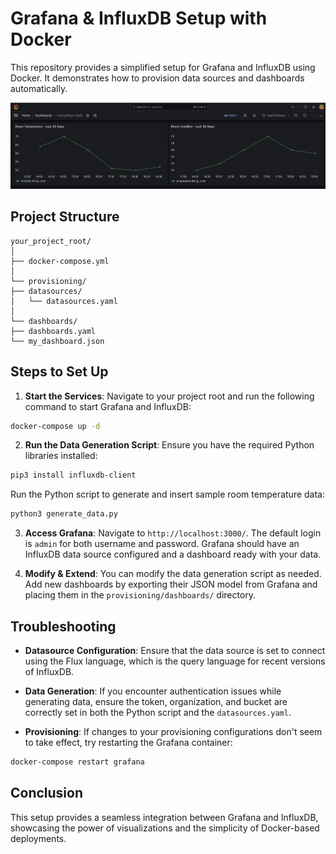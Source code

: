 # Grafana & InfluxDB Setup with Docker

This repository provides a simplified setup for Grafana and InfluxDB using Docker. It demonstrates how to provision data sources and dashboards automatically.

![Grafana example dashboard](example.png)
## Project Structure

```
your_project_root/
│
├── docker-compose.yml
│
└── provisioning/
├── datasources/
│   └── datasources.yaml
│
└── dashboards/
├── dashboards.yaml
└── my_dashboard.json
```

## Steps to Set Up

1. **Start the Services**: Navigate to your project root and run the following command to start Grafana and InfluxDB:

```bash
docker-compose up -d
```

2. **Run the Data Generation Script**: Ensure you have the required Python libraries installed:

```bash
pip3 install influxdb-client
```

Run the Python script to generate and insert sample room temperature data:

```bash
python3 generate_data.py
```

3. **Access Grafana**: Navigate to `http://localhost:3000/`. The default login is `admin` for both username and password. Grafana should have an InfluxDB data source configured and a dashboard ready with your data.

4. **Modify & Extend**: You can modify the data generation script as needed. Add new dashboards by exporting their JSON model from Grafana and placing them in the `provisioning/dashboards/` directory.

## Troubleshooting

- **Datasource Configuration**: Ensure that the data source is set to connect using the Flux language, which is the query language for recent versions of InfluxDB.

- **Data Generation**: If you encounter authentication issues while generating data, ensure the token, organization, and bucket are correctly set in both the Python script and the `datasources.yaml`.

- **Provisioning**: If changes to your provisioning configurations don't seem to take effect, try restarting the Grafana container:

```bash
docker-compose restart grafana
```

## Conclusion

This setup provides a seamless integration between Grafana and InfluxDB, showcasing the power of visualizations and the simplicity of Docker-based deployments.